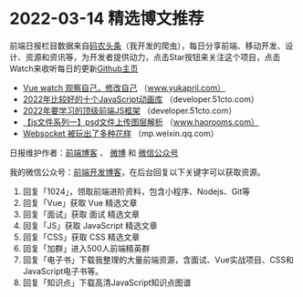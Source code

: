 # 2022-03-14 精选博文推荐

前端日报栏目数据来自[码农头条](https://toutiao.qdkfweb.cn/)（我开发的爬虫），每日分享前端、移动开发、设计、资源和资讯等，为开发者提供动力，点击Star按钮来关注这个项目，点击Watch来收听每日的更新[Github主页](https://github.com/kujian/frontendDaily)
* [Vue watch 观察自己，修改自己](https://www.yukapril.com/2022/03/13/vue-watch.html) （www.yukapril.com）
* [2022年比较好的十个JavaScript动画库](https://developer.51cto.com/article/703812.html) （developer.51cto.com）
* [2022年要学习的顶级前端JS框架](https://developer.51cto.com/article/703811.html) （developer.51cto.com）
* [【js文件系列一】psd文件上传图层解析](https://www.haorooms.com/post/psd_upload_file) （www.haorooms.com）
* [Websocket 被玩出了多种花样](https://mp.weixin.qq.com/s?__biz=MzI2MjcxNTQ0Nw==&mid=2247499166&idx=1&sn=4374163750a31c18514a88fd960ed46a) （mp.weixin.qq.com）

日报维护作者：[前端博客](https://qdkfweb.cn/) 、 [微博](http://weibo.com/kujian) 和 [微信公众号](https://open.weixin.qq.com/qr/code?username=caibaojian_com)

我的微信公众号：[前端开发博客](https://open.weixin.qq.com/qr/code?username=caibaojian_com)，在后台回复以下关键字可以获取资源。

1. 回复「1024」，领取前端进阶资料，包含小程序、Nodejs、Git等
2. 回复「Vue」获取 Vue 精选文章
3. 回复「面试」获取 面试 精选文章
4. 回复「JS」获取 JavaScript 精选文章
5. 回复「CSS」获取 CSS 精选文章
6. 回复「加群」进入500人前端精英群
7. 回复「电子书」下载我整理的大量前端资源，含面试、Vue实战项目、CSS和JavaScript电子书等。
8. 回复「知识点」下载高清JavaScript知识点图谱